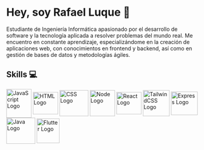 # Hey, soy Rafael Luque 👋

Estudiante de Ingeniería Informática apasionado por el desarrollo de software y la tecnología aplicada a resolver problemas del mundo real. Me encuentro en constante aprendizaje, especializándome en la creación de aplicaciones web, con conocimientos en frontend y backend, así como en gestión de bases de datos y metodologías ágiles.

## Skills 💻

<div>
  <img align="center" src="https://upload.wikimedia.org/wikipedia/commons/9/99/Unofficial_JavaScript_logo_2.svg" alt="JavaScript Logo"  height="76px" width="66px">
  <img align="center" src="https://e7.pngegg.com/pngimages/410/100/png-clipart-web-development-html-responsive-web-design-logo-javascript-html-angle-web-design-thumbnail.png" alt="HTML Logo"  height="59px" width="66px">
  <img align="center" src="https://encrypted-tbn2.gstatic.com/images?q=tbn:ANd9GcRBUkHxxtniRGmVLvfGtnAasidPOWQcL_JMxucsSjEzxTLCN4n0" alt="CSS Logo"  height="69px" width="76px">
  <img align="center" src="https://victorroblesweb.es/wp-content/uploads/2018/01/nodejs-victorroblesweb.png" alt="Node Logo"  height="69px" width="66px">
  <img align="center" src="https://github.com/user-attachments/assets/af66cd4f-29a3-469e-8030-d057382bede3" alt="React Logo"  height="59px" width="66px">
  <img align="center" src="https://adware-technologies.s3.amazonaws.com/uploads/technology/thumbnail/20/express-js.png" alt="TailwindCSS Logo"  height="69px" width="70px">
  <img align="center" src="https://upload.wikimedia.org/wikipedia/commons/thumb/d/d5/Tailwind_CSS_Logo.svg/2560px-Tailwind_CSS_Logo.svg.png" alt="Express Logo"  height="62px" width="70px">
  <img align="center" src="https://cdn-icons-png.flaticon.com/512/5968/5968282.png" alt="Java Logo"  height="69px" width="76px">
  <img align="center" src="https://seeklogo.com/images/F/flutter-logo-5086DD11C5-seeklogo.com.png" alt="Flutter Logo"  height="65px" width="60px">
  

  

  
</div>
